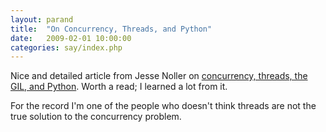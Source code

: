 ```yaml
---
layout: parand
title:  "On Concurrency, Threads, and Python"
date:   2009-02-01 10:00:00
categories: say/index.php
---
```

Nice and detailed article from Jesse Noller on [concurrency, threads, the GIL, and Python](http://jessenoller.com/2009/02/01/python-threads-and-the-global-interpreter-lock/). Worth a read; I learned a lot from it.

For the record I'm one of the people who doesn't think threads are not the true solution to the concurrency problem.
